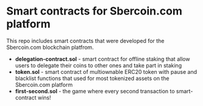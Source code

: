 # Smart contracts for Sbercoin.com platform

This repo includes smart contracts that were developed for the Sbercoin.com blockchain platfrom.


<ul>
  <li><b>delegation-contract.sol</b> - smart contract for offline staking that allow users to delegate their coins to other ones and take part in staking</li>
  <li><b>token.sol</b> - smart contract of multiownable ERC20 token with pause and blacklist functions that used for most tokenized assets on the Sbercoin.com platform</li>
  <li><b>first-second.sol</b> - the game where every second transaction to smart-contract wins!</li>
</ul>
